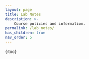 ```yaml
---
layout: page
title: Lab Notes
description: >-
    Course policies and information.
permalink: /lab_notes/
has_children: true
nav_order: 5
---
```


{:toc}
